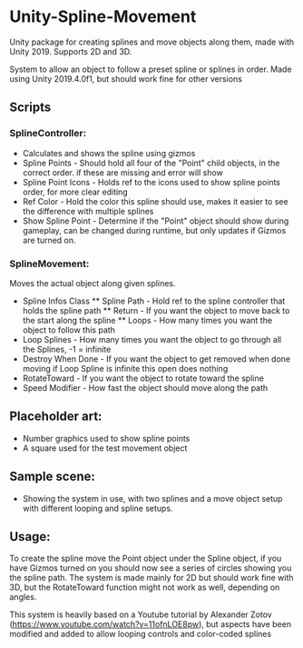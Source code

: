 # Unity-Spline-Movement
Unity package for creating splines and move objects along them, made with Unity 2019. Supports 2D and 3D.

System to allow an object to follow a preset spline or splines in order. Made using Unity 2019.4.0f1, but should work fine for other versions

## Scripts
### SplineController:
* Calculates and shows the spline using gizmos
* Spline Points - Should hold all four of the "Point" child objects, in the correct order. if these are missing and error will show
* Spline Point Icons - Holds ref to the icons used to show spline points order, for more clear editing
* Ref Color - Hold the color this spline should use, makes it easier to see the difference with multiple splines	
* Show Spline Point - Determine if the "Point" object should show during gameplay, can be changed during runtime, 
but only updates if Gizmos are turned on.
		

### SplineMovement:

Moves the actual object along given splines.

* Spline Infos Class
** Spline Path - Hold ref to the spline controller that holds the spline path
** Return - If you want the object to move back to the start along the spline
** Loops - How many times you want the object to follow this path
* Loop Splines - How many times you want the object to go through all the Splines, -1 = infinite
* Destroy When Done - If you want the object to get removed when done moving if Loop Spline is infinite this open does nothing
* RotateToward - If you want the object to rotate toward the spline
* Speed Modifier - How fast the object should move along the path

## Placeholder art:
* Number graphics used to show spline points
* A square used for the test movement object

## Sample scene:
* Showing the system in use, with two splines and a move object setup with different looping and spline setups.

## Usage:
To create the spline move the Point object under the Spline object, if you have Gizmos turned on you should now see a series of circles showing you the spline path.
The system is made mainly for 2D but should work fine with 3D, but the RotateToward function might not work as well, depending on angles.

This system is heavily based on a Youtube tutorial by Alexander Zotov (https://www.youtube.com/watch?v=11ofnLOE8pw), but aspects have been modified and added to allow looping controls and color-coded splines


